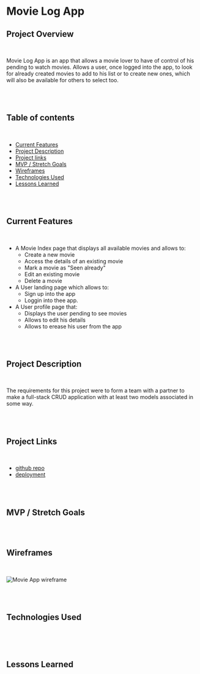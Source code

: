 # Movie Log App

## Project Overview

<br>

Movie Log App is an app that allows a movie lover to have of control of his pending to watch movies. Allows a user, once logged into the app, to look for already created movies to add to his list or to create new ones, which will also be available for others to select too. 

<br>
<br>

## Table of contents

<br>

- [Current Features](#current-features)
- [Project Description](#project-description)
- [Project links](#project-links)
- [MVP / Stretch Goals](#mvp-/-stretch-goals)
- [Wireframes](#wireframes)
- [Technologies Used](#technologies-used)
- [Lessons Learned](#lessons-learned)  

<br>
<br>

## Current Features

<br>

+ A Movie Index page that displays all available movies and allows to:
  - Create a new movie
  - Access the details of an existing movie
  - Mark a movie as "Seen already"
  - Edit an existing movie
  - Delete a movie
+ A User landing page which allows to:
  - Sign up into the app
  - Loggin into thee app.
+ A User profile page that:
  - Displays the user pending to see movies
  - Allows to edit his details
  - Allows to erease his user from the app

<br>
<br>

## Project Description

<br>

The requirements for this project were to form a team with a partner to make a full-stack CRUD application with at least two models associated in some way. 

<br>
<br>

## Project Links

<br>

+ [github repo](https://github.com/lfrex/movie-app "github repo")
+ [deployment]()

<br>
<br>

## MVP / Stretch Goals


<br>
<br>

## Wireframes
<br>

![Movie App wireframe](https://i.imgur.com/4A7ErzC.jpg "Movie-App Wireframe")

<br>
<br>

## Technologies Used
<br>


<br>
<br>

## Lessons Learned







